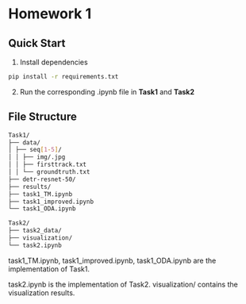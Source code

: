 # Homework 1

## Quick Start
1. Install dependencies
```bash
pip install -r requirements.txt
```
2. Run the corresponding .ipynb file in **Task1** and **Task2**

## File Structure
```bash
Task1/
├── data/
│ ├── seq[1-5]/
│ │ ├── img/.jpg 
│ │ ├── firsttrack.txt 
│ │ └── groundtruth.txt 
├── detr-resnet-50/
├── results/
├── task1_TM.ipynb 
├── task1_improved.ipynb 
└── task1_ODA.ipynb 

Task2/
├── task2_data/
├── visualization/
└── task2.ipynb 
```
task1_TM.ipynb, task1_improved.ipynb, task1_ODA.ipynb are the implementation of Task1.

task2.ipynb is the implementation of Task2.
visualization/ contains the visualization results.
